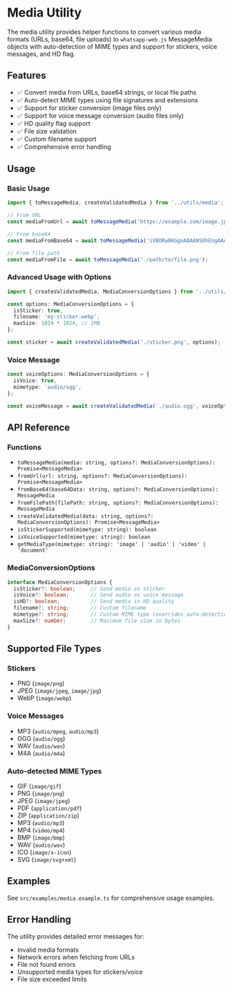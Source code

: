 # Media Utility

The media utility provides helper functions to convert various media formats (URLs, base64, file uploads) to `whatsapp-web.js` MessageMedia objects with auto-detection of MIME types and support for stickers, voice messages, and HD flag.

## Features

- ✅ Convert media from URLs, base64 strings, or local file paths
- ✅ Auto-detect MIME types using file signatures and extensions
- ✅ Support for sticker conversion (image files only)
- ✅ Support for voice message conversion (audio files only)
- ✅ HD quality flag support
- ✅ File size validation
- ✅ Custom filename support
- ✅ Comprehensive error handling

## Usage

### Basic Usage

```typescript
import { toMessageMedia, createValidatedMedia } from '../utils/media';

// From URL
const mediaFromUrl = await toMessageMedia('https://example.com/image.jpg');

// From base64
const mediaFromBase64 = await toMessageMedia('iVBORw0KGgoAAAANSUhEUgAAAAEAAAABCAYAAAAfFcSJAAAADUlEQVR42mP8z/C/GgAJ8wFwAAAAASUVORK5CYII=');

// From file path
const mediaFromFile = await toMessageMedia('./path/to/file.png');
```

### Advanced Usage with Options

```typescript
import { createValidatedMedia, MediaConversionOptions } from '../utils/media';

const options: MediaConversionOptions = {
  isSticker: true,
  filename: 'my-sticker.webp',
  maxSize: 1024 * 1024, // 1MB
};

const sticker = await createValidatedMedia('./sticker.png', options);
```

### Voice Message

```typescript
const voiceOptions: MediaConversionOptions = {
  isVoice: true,
  mimetype: 'audio/ogg',
};

const voiceMessage = await createValidatedMedia('./audio.ogg', voiceOptions);
```

## API Reference

### Functions

- `toMessageMedia(media: string, options?: MediaConversionOptions): Promise<MessageMedia>`
- `fromUrl(url: string, options?: MediaConversionOptions): Promise<MessageMedia>`
- `fromBase64(base64Data: string, options?: MediaConversionOptions): MessageMedia`
- `fromFilePath(filePath: string, options?: MediaConversionOptions): MessageMedia`
- `createValidatedMedia(data: string, options?: MediaConversionOptions): Promise<MessageMedia>`
- `isStickerSupported(mimetype: string): boolean`
- `isVoiceSupported(mimetype: string): boolean`
- `getMediaType(mimetype: string): 'image' | 'audio' | 'video' | 'document'`

### MediaConversionOptions

```typescript
interface MediaConversionOptions {
  isSticker?: boolean;     // Send media as sticker
  isVoice?: boolean;       // Send audio as voice message
  isHD?: boolean;          // Send media in HD quality
  filename?: string;       // Custom filename
  mimetype?: string;       // Custom MIME type (overrides auto-detection)
  maxSize?: number;        // Maximum file size in bytes
}
```

## Supported File Types

### Stickers
- PNG (`image/png`)
- JPEG (`image/jpeg`, `image/jpg`)
- WebP (`image/webp`)

### Voice Messages
- MP3 (`audio/mpeg`, `audio/mp3`)
- OGG (`audio/ogg`)
- WAV (`audio/wav`)
- M4A (`audio/m4a`)

### Auto-detected MIME Types
- GIF (`image/gif`)
- PNG (`image/png`)
- JPEG (`image/jpeg`)
- PDF (`application/pdf`)
- ZIP (`application/zip`)
- MP3 (`audio/mp3`)
- MP4 (`video/mp4`)
- BMP (`image/bmp`)
- WAV (`audio/wav`)
- ICO (`image/x-icon`)
- SVG (`image/svg+xml`)

## Examples

See `src/examples/media.example.ts` for comprehensive usage examples.

## Error Handling

The utility provides detailed error messages for:
- Invalid media formats
- Network errors when fetching from URLs
- File not found errors
- Unsupported media types for stickers/voice
- File size exceeded limits
